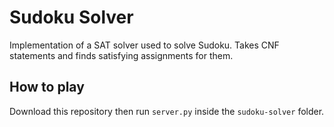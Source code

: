 # Sudoku Solver
Implementation of a SAT solver used to solve Sudoku. Takes CNF statements and finds satisfying assignments for them.

## How to play
Download this repository then run `server.py` inside the `sudoku-solver` folder.
